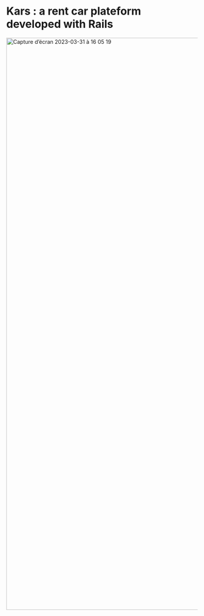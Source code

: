 # Kars : a rent car plateform developed with Rails
<img width="1504" alt="Capture d’écran 2023-03-31 à 16 05 19" src="https://user-images.githubusercontent.com/113714569/229142771-8eda65b1-502a-4b73-9ae5-5820f4f54ba6.png">
